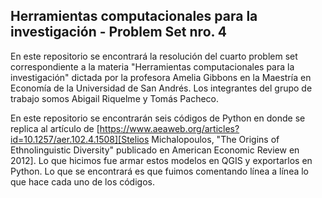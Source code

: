## Herramientas computacionales para la investigación - Problem Set nro. 4

En este repositorio se encontrará la resolución del cuarto problem set correspondiente a la materia "Herramientas computacionales para la investigación" dictada por la profesora Amelia Gibbons en la Maestría en Economía de la Universidad de San Andrés. Los integrantes del grupo de trabajo somos Abigail Riquelme y Tomás Pacheco.

En este repositorio se encontrarán seis códigos de Python en donde se replica al artículo de [https://www.aeaweb.org/articles?id=10.1257/aer.102.4.1508][Stelios Michalopoulos, "The Origins of Ethnolinguistic Diversity" publicado en American Economic Review en 2012]. Lo que hicimos fue armar estos modelos en QGIS y exportarlos en Python. Lo que se encontrará es que fuimos comentando línea a línea lo que hace cada uno de los códigos.
